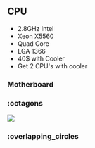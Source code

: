## CPU 

* 2.8GHz Intel 
* Xeon X5560 
* Quad Core 
* LGA 1366
* 40$ with Cooler
* Get 2 CPU's with cooler

### Motherboard




### :octagons

![](http://jasonlong.github.io/geo_pattern/examples/octogons.png)

### :overlapping_circles
